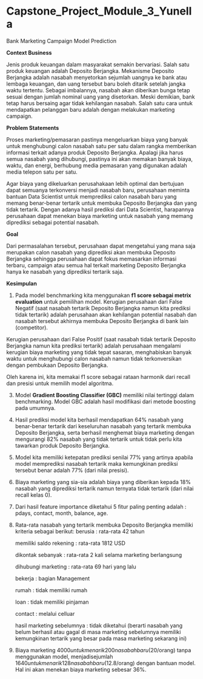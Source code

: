 # Capstone_Project_Module_3_Yunella
Bank Marketing Campaign Model Prediction

**Context Business**

Jenis produk keuangan dalam masyarakat semakin bervariasi. Salah satu produk keuangan adalah Deposito Berjangka. Mekanisme Deposito Berjangka adalah nasabah menyetorkan sejumlah uangnya ke bank atau lembaga keuangan, dan uang tersebut baru boleh ditarik setelah jangka waktu tertentu. Sebagai imbalannya, nasabah akan diberikan bunga tetap sesuai dengan jumlah nominal uang yang disetorkan.
Meski demikian, bank tetap harus bersaing agar tidak kehilangan nasabah. Salah satu cara untuk mendapatkan pelanggan baru adalah dengan melakukan marketing campaign.

**Problem Statements**

Proses marketing/pemasaran pastinya mengeluarkan biaya yang banyak untuk menghubungi calon nasabah satu per satu dalam rangka memberikan informasi terkait adanya produk Deposito Berjangka. Apalagi jika harus semua nasabah yang dihubungi, pastinya ini akan memakan banyak biaya, waktu, dan energi, berhubung media pemasaran yang digunakan adalah media telepon satu per satu.

Agar biaya yang dikeluarkan perusahakaan lebih optimal dan bertujuan dapat semuanya terkonversi menjadi nasabah baru, perusahaan meminta bantuan Data Scientist untuk memprediksi calon nasabah baru yang memang benar-benar tertarik untuk membuka Deposito Berjangka dan yang tidak tertarik. 
Dengan adanya hasil prediksi dari Data Scientist, harapannya perusahaan dapat menekan biaya marketing untuk nasabah yang memang diprediksi sebagai potential nasabah.

**Goal**

Dari permasalahan tersebut, perusahaan dapat mengetahui yang mana saja merupakan calon nasabah yang diprediksi akan membuka Deposito Berjangka sehingga perusahaan dapat fokus memasarkan informasi terbaru, campaign atau semua hal terkait marketing Deposito Berjangka hanya ke nasabah yang diprediksi tertarik saja.

**Kesimpulan**

1. Pada model benchmarking kita menggunakan **f1 score sebagai metrix evaluation** untuk pemilihan model. 
Kerugian perusahaan dari False Negatif (saat nasabah tertarik Deposito Berjangka namun kita prediksi tidak tertarik) adalah perusahaan akan kehilangan potential nasabah dan nasabah tersebut akhirnya membuka Deposito Berjangka di bank lain (competitor).

Kerugian perusahaan dari False Positif (saat nasabah tidak tertarik Deposito Berjangka namun kita prediksi tertarik) adalah perusahaan mengalami kerugian biaya marketing yang tidak tepat sasaran, menghabiskan banyak waktu untuk menghubungi calon nasabah namun tidak terkonversikan dengan pembukaan Deposito Berjangka.

Oleh karena ini, kita memakai f1 score sebagai rataan harmonik dari recall dan presisi untuk memilih model algoritma.

3. Model **Gradient Boosting Classifier (GBC)** memiliki nilai tertinggi dalam benchmarking. Model GBC adalah hasil modifikasi dari metode boosting pada umumnya.

4. Hasil prediksi model kita berhasil mendapatkan 64% nasabah yang benar-benar tertarik dari keseluruhan nasabah yang tertarik membuka Deposito Berjangka, serta berhasil menghemat biaya marketing dengan mengurangi 82% nasabah yang tidak tertarik untuk tidak perlu kita tawarkan produk Deposito Berjangka.

5. Model kita memiliki ketepatan prediksi senilai 77% yang artinya apabila model memprediksi nasabah tertarik maka kemungkinan prediksi tersebut benar adalah 77% (dari nilai presisi). 

6. Biaya marketing yang sia-sia adalah biaya yang diberikan kepada 18% nasabah yang diprediksi tertarik namun ternyata tidak tertarik (dari nilai recall kelas 0).

7. Dari hasil feature importance diketahui 5 fitur paling penting adalah : pdays, contact, month, balance, age.

8. Rata-rata nasabah yang tertarik membuka Deposito Berjangka memiliki kriteria sebagai berikut:
   berusia : rata-rata 42 tahun
   
   memiliki saldo rekening : rata-rata 1812 USD
   
   dikontak sebanyak : rata-rata 2 kali selama marketing berlangsung
   
   dihubungi marketing : rata-rata 69 hari yang lalu
   
   bekerja : bagian Management
   
   rumah : tidak memiliki rumah
   
   loan : tidak memiliki pinjaman
   
   contact : melalui celluar
   
   hasil marketing sebelumnya : tidak diketahui (berarti nasabah yang belum berhasil atau gagal di masa marketing sebelumnya memiliki kemungkinan tertarik yang besar pada masa marketing sekarang ini)


9. Biaya marketing $4000 untuk menarik 200 nasabah baru ($20/orang) tanpa menggunakan model, menjadisejumlah $1640 untuk menarik 128 nasabah baru ($12.8/orang) dengan bantuan model. Hal ini akan menekan biaya marketing sebesar 36%.
